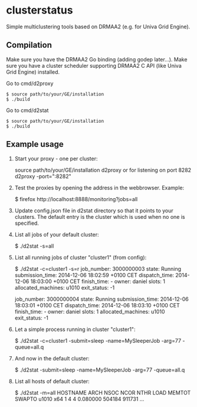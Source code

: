 clusterstatus
=============

Simple multiclustering tools based on DRMAA2 (e.g. for Univa Grid Engine).

## Compilation

Make sure you have the DRMAA2 Go binding (adding godep later...).
Make sure you have a cluster scheduler supporting DRMAA2 C API (like Univa Grid Engine)
installed.

Go to cmd/d2proxy
 
 	$ source path/to/your/GE/installation
    $ ./build


Go to cmd/d2stat

 	$ source path/to/your/GE/installation
    $ ./build

## Example usage

1. Start your proxy - one per cluster:

    source path/to/your/GE/installation
    d2proxy
    or for listening on port 8282
    d2proxy -port=":8282"

2. Test the proxies by opening the address in the webbrowser. Example:

    $ firefox http://localhost:8888/monitoring?jobs=all

3. Update config.json file in d2stat directory so that it points to your clusters. The default entry is the cluster which is used when no one is specified.

4. List all jobs of your default cluster:

    $ ./d2stat -s=all

5. List all running jobs of cluster "cluster1" (from config):

    $ ./d2stat -c=cluster1 -s=r
    job_number:		3000000003
    state:			Running
    submission_time:	2014-12-06 18:02:59 +0100 CET
    dispatch_time:		2014-12-06 18:03:00 +0100 CET
    finish_time:		-
    owner:			daniel
    slots:			1
    allocated_machines:	u1010
    exit_status:		-1

    job_number:		3000000004
    state:			Running
    submission_time:	2014-12-06 18:03:01 +0100 CET
    dispatch_time:		2014-12-06 18:03:10 +0100 CET
    finish_time:		-
    owner:			daniel
    slots:			1
    allocated_machines:	u1010
    exit_status:		-1

6. Let a simple process running in cluster "cluster1":

    $ ./d2stat -c=cluster1 -submit=sleep -name=MySleeperJob -arg=77 -queue=all.q

7. And now in the default cluster:

    $ ./d2stat -submit=sleep -name=MySleeperJob -arg=77 -queue=all.q

8. List all hosts of default cluster:

    $ ./d2stat -m=all
    HOSTNAME ARCH NSOC NCOR NTHR LOAD MEMTOT SWAPTO
    u1010 x64 1 4 4 0.080000 504184 911731
    ...